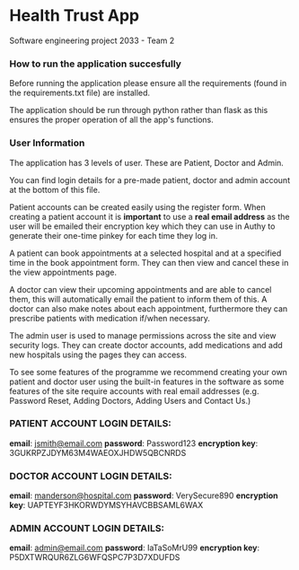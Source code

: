 # Health Trust App
Software engineering project 2033 - Team 2

### How to run the application succesfully

Before running the application please ensure all the requirements (found in the requirements.txt file) are installed.

The application should be run through python rather than flask as this ensures the proper operation of all the app's functions.

### User Information

The application has 3 levels of user. These are Patient, Doctor and Admin.

You can find login details for a pre-made patient, doctor and admin account at the bottom of this file.

Patient accounts can be created easily using the register form. When creating a patient account it is **important** to use a **real email address** as the user will be emailed their encryption key which they can use in Authy to generate their one-time pinkey for each time they log in.

A patient can book appointments at a selected hospital and at a specified time in the book appointment form. They can then view and cancel these in the view appointments page.

A doctor can view their upcoming appointments and are able to cancel them, this will automatically email the patient to inform them of this. A doctor can also make notes about each appointment, furthermore they can prescribe patients with medication if/when necessary.

The admin user is used to manage permissions across the site and view security logs. They can create doctor accounts, add medications and add new hospitals using the pages they can access.

To see some features of the programme we recommend creating your own patient and doctor user using the built-in features in the software as some features of the site require accounts with real email addresses (e.g. Password Reset, Adding Doctors, Adding Users and Contact Us.)

### PATIENT ACCOUNT LOGIN DETAILS:
**email**: jsmith@email.com
**password**: Password123
**encryption key**: 3GUKRPZJDYM63M4WAEOXJHDW5QBCNRDS

### DOCTOR ACCOUNT LOGIN DETAILS:
**email**: manderson@hospital.com
**password**: VerySecure890
**encryption key**: UAPTEYF3HKORWDYMSYHAVCBBSAML6WAX

### ADMIN ACCOUNT LOGIN DETAILS:
**email**: admin@email.com
**password**: IaTaSoMrU99
**encryption key**: P5DXTWRQUR6ZLG6WFQSPC7P3D7XDUFDS
